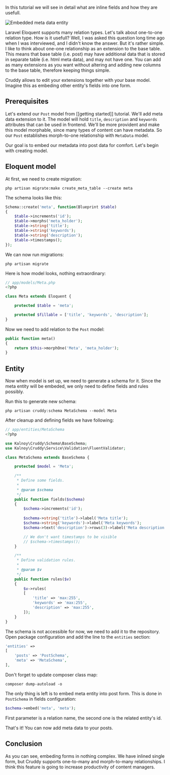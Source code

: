 In this tutorial we will see in detail what are inline fields and how they are usefull.

![Embedded meta data entity](https://drive.google.com/uc?id=0B8WgmUNiDzmyc1JwRU5DaFVqQjg)

Laravel Eloquent supports many relation types. Let's talk about one-to-one relation type. How is it usefull? Well, I was asked this question long time ago when I was interviewed, and I didn't know the answer. But it's rather simple. I like to think about one-one relationship as an extension to the base table. This means that base table (i.e. post) may have additional data that is stored in separate table (i.e. html meta data), and may not have one. You can add as many extensions as you want without altering and adding new columns to the base table, therefore keeping things simple.

Cruddy allows to edit your extensions together with your base model. Imagine this as embeding other entity's fields into one form.

## Prerequisites

Let's extend our `Post` model from [[getting started]] tutorial. We'll add meta data extension to it. The model will hold `title`, `description` and `keywords` attributes that can be used in frontend. We'll be more provident and make this model morphable, since many types of content can have metadata. So our `Post` establishes morph-to-one relationship with `MetaData` model.

Our goal is to embed our metadata into post data for comfort. Let's begin with creating model.

## Eloquent model

At first, we need to create migration:

```
php artisan migrate:make create_meta_table --create meta
```

The schema looks like this:

```php
Schema::create('meta', function(Blueprint $table)
{
    $table->increments('id');
    $table->morphs('meta_holder');
    $table->string('title');
    $table->string('keywords');
    $table->string('description');
    $table->timestamps();
});
```

We can now run migrations:

```
php artisan migrate
```

Here is how model looks, nothing extraordinary:

```php
// app/models/Meta.php
<?php

class Meta extends Eloquent {

    protected $table = 'meta';

    protected $fillable = ['title', 'keywords', 'description'];
}
```

Now we need to add relation to the `Post` model:

```php
public function meta()
{
    return $this->morphOne('Meta', 'meta_holder');
}
```

## Entity

Now when model is set up, we need to generate a schema for it. Since the meta entity will be embeded, we only need to define fields and rules possibly.

Run this to generate new schema:

```
php artisan cruddy:schema MetaSchema --model Meta
```

After cleanup and defining fields we have following:

```php
// app/entities/MetaSchema
<?php

use Kalnoy\Cruddy\Schema\BaseSchema;
use Kalnoy\Cruddy\Service\Validation\FluentValidator;

class MetaSchema extends BaseSchema {

    protected $model = 'Meta';

    /**
     * Define some fields.
     *
     * @param $schema
     */
    public function fields($schema)
    {
        $schema->increments('id');
        
        $schema->string('title')->label('Meta title');
        $schema->string('keywords')->label('Meta keywords');
        $schema->text('description')->rows(3)->label('Meta description');

        // We don't want timestamps to be visible
        // $schema->timestamps();
    }

    /**
     * Define validation rules.
     *
     * @param $v
     */
    public function rules($v)
    {
        $v->rules(
        [
            'title' => 'max:255',
            'keywords' => 'max:255',
            'description' => 'max:255',
        ]);
    }
}
```

The schema is not accessible for now, we need to add it to the repository. Open package configuration and add the line to the `entities` section:

```php
'entities' =>
[
    'posts' => 'PostSchema',
    'meta' => 'MetaSchema',
],
```

Don't forget to update composer class map:

```
composer dump-autoload -o
```

The only thing is left is to embed meta entity into post form. This is done in `PostSchema` in fields configuration:

```php
$schema->embed('meta', 'meta');
```

First parameter is a relation name, the second one is the related entity's id.

That's it! You can now add meta data to your posts.

## Conclusion

As you can see, embeding forms in nothing complex. We have inlined single form, but Cruddy supports one-to-many and morph-to-many relationships. I think this feature is going to increase productivity of content managers.